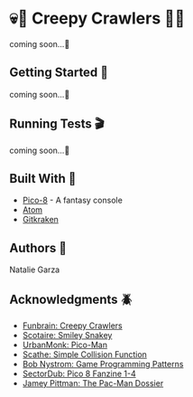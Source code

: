 # :skull::bug: Creepy Crawlers :bug::skull:
coming soon...:wrench:

## Getting Started :floppy_disk:
coming soon...:wrench:

## Running Tests :clapper:
coming soon...:wrench:

## Built With :heart_decoration:
* [Pico-8](https://www.lexaloffle.com/pico-8.php) - A fantasy console
* [Atom](https://atom.io)
* [Gitkraken](https://www.gitkraken.com)

## Authors :space_invader:
Natalie Garza

## Acknowledgments :beetle:
* [Funbrain: Creepy Crawlers](https://www.funbrain.com/content/js_games/creepy_crawlers/)
* [Scotaire: Smiley Snakey](https://www.lexaloffle.com/bbs/?tid=29609)
* [UrbanMonk: Pico-Man](https://www.lexaloffle.com/bbs/?tid=2098)
* [Scathe: Simple Collision Function](https://www.lexaloffle.com/bbs/?tid=3116)
* [Bob Nystrom: Game Programming Patterns](http://gameprogrammingpatterns.com)
* [SectorDub: Pico 8 Fanzine 1-4](https://pico8fanzine.bigcartel.com/)
* [Jamey Pittman: The Pac-Man Dossier](http://www.gamasutra.com/view/feature/132330/the_pacman_dossier.php?page=1)
